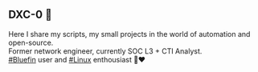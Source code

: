 ## DXC-0 🍪

Here I share my scripts, my small projects in the world of automation and open-source. \
Former network engineer, currently SOC L3 + CTI Analyst. \
[#Bluefin](/bluefin](https://github.com/ublue-os/bluefin)) user and [#Linux]() enthousiast 🐧❤️
